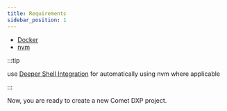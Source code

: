 ```yaml
---
title: Requirements
sidebar_position: 1
---
```


-   [Docker](https://www.docker.com/products/docker-desktop)
-   [nvm](https://github.com/nvm-sh/nvm#installing-and-updating)

:::tip

use [Deeper Shell Integration](https://github.com/nvm-sh/nvm#deeper-shell-integration) for automatically using nvm where applicable

:::

Now, you are ready to create a new Comet DXP project.

